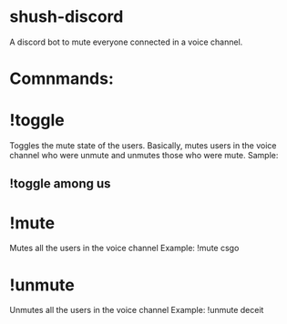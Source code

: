 # shush-discord
A discord bot to mute everyone connected in a voice channel.

# Comnmands:

# !toggle <voice channel name>
  Toggles the mute state of the users. Basically, mutes users in the voice channel who were unmute and unmutes those who were mute.
 Sample: 
 ## !toggle among us
# !mute <voice chanel name>
  Mutes all the users in the voice channel
  Example:
  !mute csgo
# !unmute <voice channel name>
  Unmutes all the users in the voice channel
  Example:
  !unmute deceit
